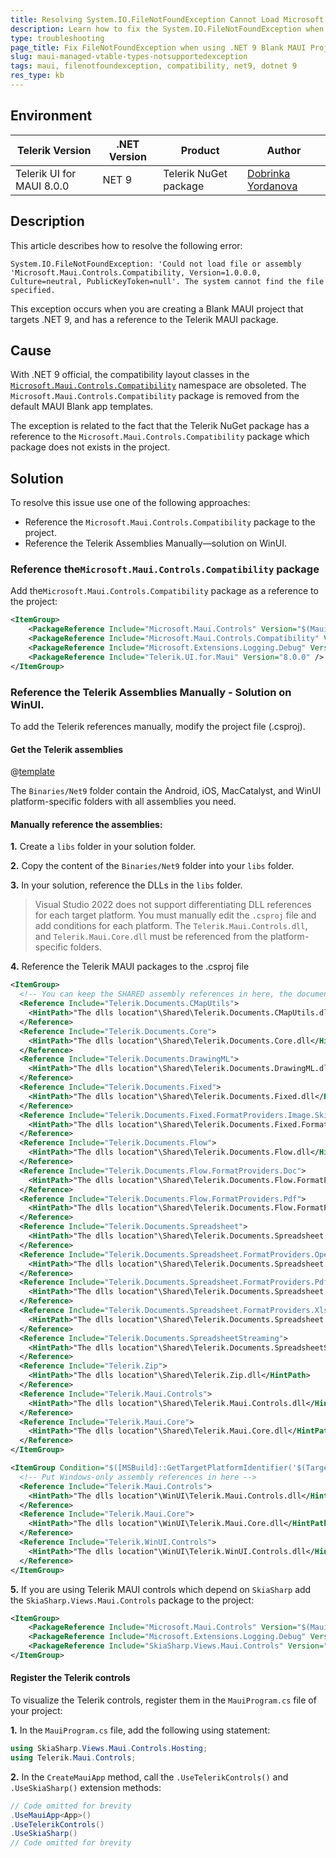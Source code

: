 ```yaml
---
title: Resolving System.IO.FileNotFoundException Cannot Load Microsoft.Maui.Controls.Compatibility When Using .NET 9 And Telerik MAUI Package
description: Learn how to fix the System.IO.FileNotFoundException when using .NET 9 Blank MAUI Project and adding Telerik MAUI Package.
type: troubleshooting
page_title: Fix FileNotFoundException when using .NET 9 Blank MAUI Project and adding Telerik MAUI Package
slug: maui-managed-vtable-types-notsupportedexception
tags: maui, filenotfoundexception, compatibility, net9, dotnet 9
res_type: kb
---
```


## Environment

| Telerik Version | .NET Version | Product | Author |
| --- | --- | --- | --- |
| Telerik UI for MAUI 8.0.0 | NET 9 | Telerik NuGet package | [Dobrinka Yordanova](https://www.telerik.com/blogs/author/dobrinka-yordanova)| 

## Description

This article describes how to resolve the following error: 

```
System.IO.FileNotFoundException: 'Could not load file or assembly 'Microsoft.Maui.Controls.Compatibility, Version=1.0.0.0, Culture=neutral, PublicKeyToken=null'. The system cannot find the file specified.
```

This exception occurs when you are creating a Blank MAUI project that targets .NET 9, and has a reference to the Telerik MAUI package.

## Cause

With .NET 9 official, the compatibility layout classes in the [`Microsoft.Maui.Controls.Compatibility`](https://learn.microsoft.com/en-us/dotnet/maui/whats-new/dotnet-9?view=net-maui-9.0#compatibility-layouts) namespace are obsoleted. The `Microsoft.Maui.Controls.Compatibility` package is removed from the default MAUI Blank app templates.

The exception is related to the fact that the Telerik NuGet package has a reference to the `Microsoft.Maui.Controls.Compatibility` package which package does not exists in the project.

## Solution

To resolve this issue use one of the following approaches:

* Reference the `Microsoft.Maui.Controls.Compatibility` package to the project.
* Reference the Telerik Assemblies Manually&mdash;solution on WinUI.

### Reference the`Microsoft.Maui.Controls.Compatibility` package

Add the`Microsoft.Maui.Controls.Compatibility` package as a reference to the project:

```xml
<ItemGroup>
	<PackageReference Include="Microsoft.Maui.Controls" Version="$(MauiVersion)" />
	<PackageReference Include="Microsoft.Maui.Controls.Compatibility" Version="$(MauiVersion)" />
	<PackageReference Include="Microsoft.Extensions.Logging.Debug" Version="9.0.0" />
	<PackageReference Include="Telerik.UI.for.Maui" Version="8.0.0" />
</ItemGroup>
```

### Reference the Telerik Assemblies Manually - Solution on WinUI.

To add the Telerik references manually, modify the project file (.csproj).

#### Get the Telerik assemblies

@[template](/_contentTemplates/common/manual-packages.md#manual-packages-location)

The `Binaries/Net9` folder contain the Android, iOS, MacCatalyst, and WinUI platform-specific folders with all assemblies you need.

#### Manually reference the assemblies:

**1.** Create a `libs` folder in your solution folder.

**2.** Copy the content of the `Binaries/Net9` folder into your `libs` folder.

**3.** In your solution, reference the DLLs in the `libs` folder.

>Visual Studio 2022 does not support differentiating DLL references for each target platform. You must manually edit the `.csproj` file and add conditions for each platform. The `Telerik.Maui.Controls.dll`, and `Telerik.Maui.Core.dll` must be referenced from the platform-specific folders.

**4.** Reference the Telerik MAUI packages to the .csproj file

```xml
<ItemGroup>
  <!-- You can keep the SHARED assembly references in here, the document processing assemblies -->
  <Reference Include="Telerik.Documents.CMapUtils">
    <HintPath>"The dlls location"\Shared\Telerik.Documents.CMapUtils.dll</HintPath>
  </Reference>
  <Reference Include="Telerik.Documents.Core">
    <HintPath>"The dlls location"\Shared\Telerik.Documents.Core.dll</HintPath>
  </Reference>
  <Reference Include="Telerik.Documents.DrawingML">
    <HintPath>"The dlls location"\Shared\Telerik.Documents.DrawingML.dll</HintPath>
  </Reference>
  <Reference Include="Telerik.Documents.Fixed">
    <HintPath>"The dlls location"\Shared\Telerik.Documents.Fixed.dll</HintPath>
  </Reference>
  <Reference Include="Telerik.Documents.Fixed.FormatProviders.Image.Skia">
    <HintPath>"The dlls location"\Shared\Telerik.Documents.Fixed.FormatProviders.Image.Skia.dll</HintPath>
  </Reference>
  <Reference Include="Telerik.Documents.Flow">
    <HintPath>"The dlls location"\Shared\Telerik.Documents.Flow.dll</HintPath>
  </Reference>
  <Reference Include="Telerik.Documents.Flow.FormatProviders.Doc">
    <HintPath>"The dlls location"\Shared\Telerik.Documents.Flow.FormatProviders.Doc.dll</HintPath>
  </Reference>
  <Reference Include="Telerik.Documents.Flow.FormatProviders.Pdf">
    <HintPath>"The dlls location"\Shared\Telerik.Documents.Flow.FormatProviders.Pdf.dll</HintPath>
  </Reference>
  <Reference Include="Telerik.Documents.Spreadsheet">
    <HintPath>"The dlls location"\Shared\Telerik.Documents.Spreadsheet.dll</HintPath>
  </Reference>
  <Reference Include="Telerik.Documents.Spreadsheet.FormatProviders.OpenXml">
    <HintPath>"The dlls location"\Shared\Telerik.Documents.Spreadsheet.FormatProviders.OpenXml.dll</HintPath>
  </Reference>
  <Reference Include="Telerik.Documents.Spreadsheet.FormatProviders.Pdf">
    <HintPath>"The dlls location"\Shared\Telerik.Documents.Spreadsheet.FormatProviders.Pdf.dll</HintPath>
  </Reference>
  <Reference Include="Telerik.Documents.Spreadsheet.FormatProviders.Xls">
    <HintPath>"The dlls location"\Shared\Telerik.Documents.Spreadsheet.FormatProviders.Xls.dll</HintPath>
  </Reference>
  <Reference Include="Telerik.Documents.SpreadsheetStreaming">
    <HintPath>"The dlls location"\Shared\Telerik.Documents.SpreadsheetStreaming.dll</HintPath>
  </Reference>
  <Reference Include="Telerik.Zip">
    <HintPath>"The dlls location"\Shared\Telerik.Zip.dll</HintPath>
  </Reference>
  <Reference Include="Telerik.Maui.Controls">
    <HintPath>"The dlls location"\Shared\Telerik.Maui.Controls.dll</HintPath>
  </Reference>
  <Reference Include="Telerik.Maui.Core">
    <HintPath>"The dlls location"\Shared\Telerik.Maui.Core.dll</HintPath>
  </Reference>
</ItemGroup>

<ItemGroup Condition="$([MSBuild]::GetTargetPlatformIdentifier('$(TargetFramework)')) == 'windows'">
  <!-- Put Windows-only assembly references in here -->
  <Reference Include="Telerik.Maui.Controls">
    <HintPath>"The dlls location"\WinUI\Telerik.Maui.Controls.dll</HintPath>
  </Reference>
  <Reference Include="Telerik.Maui.Core">
    <HintPath>"The dlls location"\WinUI\Telerik.Maui.Core.dll</HintPath>
  </Reference>
  <Reference Include="Telerik.WinUI.Controls">
    <HintPath>"The dlls location"\WinUI\Telerik.WinUI.Controls.dll</HintPath>
  </Reference>
</ItemGroup>
```

**5.** If you are using Telerik MAUI controls which depend on `SkiaSharp` add the `SkiaSharp.Views.Maui.Controls` package to the project:

```xml
<ItemGroup>
	<PackageReference Include="Microsoft.Maui.Controls" Version="$(MauiVersion)" />
	<PackageReference Include="Microsoft.Extensions.Logging.Debug" Version="9.0.0" />
	<PackageReference Include="SkiaSharp.Views.Maui.Controls" Version="2.88.9" />
</ItemGroup>
```

#### Register the Telerik controls

To visualize the Telerik controls, register them in the `MauiProgram.cs` file of your project:

**1.** In the `MauiProgram.cs` file, add the following using statement:

```C#
using SkiaSharp.Views.Maui.Controls.Hosting;
using Telerik.Maui.Controls;
```

**2.** In the `CreateMauiApp` method, call the `.UseTelerikControls()` and `.UseSkiaSharp()` extension methods:

```C#
// Code omitted for brevity
.UseMauiApp<App>()
.UseTelerikControls()
.UseSkiaSharp()
// Code omitted for brevity
```
